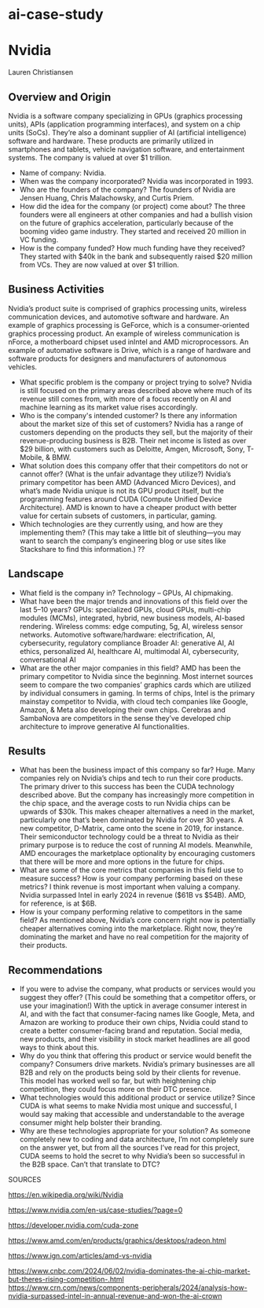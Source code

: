 # ai-case-study
# Nvidia 
Lauren Christiansen
## Overview and Origin

Nvidia is a software company specializing in GPUs (graphics processing units), APIs (application programming interfaces), and system on a chip units (SoCs). They’re also a dominant supplier of AI (artificial intelligence) software and hardware.
These products are primarily utilized in smartphones and tablets, vehicle navigation software, and entertainment systems.
The company is valued at over $1 trillion.
* Name of company:
Nvidia.
* When was the company incorporated?
Nvidia was incorporated in 1993.
* Who are the founders of the company?
The founders of Nvidia are Jensen Huang, Chris Malachowsky, and Curtis Priem.
* How did the idea for the company (or project) come about?
The three founders were all engineers at other companies and had a bullish vision on the future of graphics acceleration, particularly because of the booming video game industry. They started and received 20 million in VC funding.
* How is the company funded? How much funding have they received?
They started with $40k in the bank and subsequently raised $20 million from VCs. They are now valued at over $1 trillion.
## Business Activities
Nvidia’s product suite is comprised of graphics processing units, wireless communication devices, and automotive software and hardware.
An example of graphics processing is GeForce, which is a consumer-oriented graphics processing product.
An example of wireless communication is nForce, a motherboard chipset used inIntel and AMD microprocessors.
An example of automative software is Drive, which is a range of hardware and software products for designers and manufacturers of autonomous vehicles.
* What specific problem is the company or project trying to solve?
Nvidia is still focused on the primary areas described above where much of its revenue still comes from, with more of a focus recently on AI and machine learning as its market value rises accordingly.
* Who is the company's intended customer? Is there any information about the market size of this set of customers?
Nvidia has a range of customers depending on the products they sell, but the majority of their revenue-producing business is B2B. Their net income is listed as over $29 billion, with customers such as Deloitte, Amgen, Microsoft, Sony, T-Mobile, & BMW.
* What solution does this company offer that their competitors do not or cannot offer? (What is the unfair advantage they utilize?)
Nvidia’s primary competitor has been AMD (Advanced Micro Devices), and what’s made Nvidia unique is not its GPU product itself, but the programming features around CUDA (Compute Unified Device Architecture). AMD is known to have a cheaper product with better value for certain subsets of customers, in particular, gaming.
* Which technologies are they currently using, and how are they implementing them? (This may take a little bit of sleuthing&mdash;you may want to search the company’s engineering blog or use sites like Stackshare to find this information.)
??
## Landscape

* What field is the company in?
Technology – GPUs, AI chipmaking.
* What have been the major trends and innovations of this field over the last 5&ndash;10 years?
GPUs: specialized GPUs, cloud GPUs, multi-chip modules (MCMs), integrated, hybrid, new business models, AI-based rendering.
Wireless comms: edge computing, 5g, AI, wireless sensor networks.
Automotive software/hardware: electrification, AI, cybersecurity, regulatory compliance
Broader AI: generative AI, AI ethics, personalized AI, healthcare AI, multimodal AI, cybersecurity, conversational AI
* What are the other major companies in this field?
AMD has been the primary competitor to Nvidia since the beginning. Most internet sources seem to compare the two companies’ graphics cards which are utilized by individual consumers in gaming.
In terms of chips, Intel is the primary mainstay competitor to Nvidia, with cloud tech companies like Google, Amazon, & Meta also developing their own chips. Cerebras and SambaNova are competitors in the sense they’ve developed chip architecture to improve generative AI functionalities.
## Results
* What has been the business impact of this company so far?
Huge. Many companies rely on Nvidia’s chips and tech to run their core products. The primary driver to this success has been the CUDA technology described above. But the company has increasingly more competition in the chip space, and the average costs to run Nvidia chips can be upwards of $30k. This makes cheaper alternatives a need in the market, particularly one that’s been dominated by Nvidia for over 30 years.
A new competitor, D-Matrix, came onto the scene in 2019, for instance. Their semiconductor technology could be a threat to Nvidia as their primary purpose is to reduce the cost of running AI models.
Meanwhile, AMD encourages the marketplace optionality by encouraging customers that there will be more and more options in the future for chips.
* What are some of the core metrics that companies in this field use to measure success? How is your company performing based on these metrics?
I think revenue is most important when valuing a company. Nvidia surpassed Intel in early 2024 in revenue ($61B vs $54B). AMD, for reference, is at $6B.
* How is your company performing relative to competitors in the same field?
As mentioned above, Nvidia’s core concern right now is potentially cheaper alternatives coming into the marketplace. Right now, they’re dominating the market and have no real competition for the majority of their products.
## Recommendations

* If you were to advise the company, what products or services would you suggest they offer? (This could be something that a competitor offers, or use your imagination!)
With the uptick in average consumer interest in AI, and with the fact that consumer-facing names like Google, Meta, and Amazon are working to produce their own chips, Nvidia could stand to create a better consumer-facing brand and reputation. Social media, new products, and their visibility in stock market headlines are all good ways to think about this.
* Why do you think that offering this product or service would benefit the company?
Consumers drive markets. Nvidia’s primary businesses are all B2B and rely on the products being sold by their clients for revenue. This model has worked well so far, but with heightening chip competition, they could focus more on their DTC presence. 
* What technologies would this additional product or service utilize?
Since CUDA is what seems to make Nvidia most unique and successful, I would say making that accessible and understandable to the average consumer might help bolster their branding.
* Why are these technologies appropriate for your solution?
As someone completely new to coding and data architecture, I’m not completely sure on the answer yet, but from all the sources I’ve read for this project, CUDA seems to hold the secret to why Nvidia’s been so successful in the B2B space. Can’t that translate to DTC?


SOURCES

https://en.wikipedia.org/wiki/Nvidia

https://www.nvidia.com/en-us/case-studies/?page=0

https://developer.nvidia.com/cuda-zone 

https://www.amd.com/en/products/graphics/desktops/radeon.html 

https://www.ign.com/articles/amd-vs-nvidia 

https://www.cnbc.com/2024/06/02/nvidia-dominates-the-ai-chip-market-but-theres-rising-competition-.html
https://www.crn.com/news/components-peripherals/2024/analysis-how-nvidia-surpassed-intel-in-annual-revenue-and-won-the-ai-crown 


